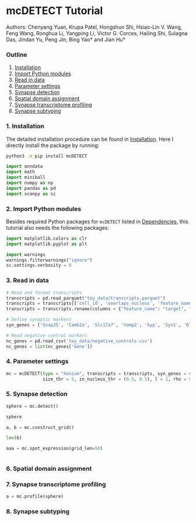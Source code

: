 # mcDETECT Tutorial

Authors: Chenyang Yuan, Krupa Patel, Hongshun Shi, Hsiao-Lin V. Wang, Feng Wang, Ronghua Li, Yangping Li, Victor G. Corces, Hailing Shi, Sulagna Das, Jindan Yu, Peng Jin, Bing Yao* and Jian Hu*

### Outline

1. [Installation](#1-installation)
2. [Import Python modules](#2-import-python-modules)
3. [Read in data](#3-read-in-data)
4. [Parameter settings](#4-parameter-settings)
5. [Synapse detection](#5-synapse-detection)
6. [Spatial domain assignment](#6-spatial-domain-assignment)
7. [Synapse transcriptome profiling](#7-synapse-transcriptome-profiling)
8. [Synapse subtyping](#8-synapse-subtyping)

### 1. Installation

The detailed installation procedure can be found in [Installation](../README.md/#installation). Here I directly install the package by running:

```bash
python3 -m pip install mcDETECT
```


```python
import anndata
import math
import miniball
import numpy as np
import pandas as pd
import scanpy as sc
```

### 2. Import Python modules

Besides required Python packages for `mcDETECT` listed in [Dependencies](README.md), this tutorial also needs the following packages:


```python
import matplotlib.colors as clr
import matplotlib.pyplot as plt

import warnings
warnings.filterwarnings("ignore")
sc.settings.verbosity = 0
```

### 3. Read in data


```python
# Read and format transcripts
transcripts = pd.read_parquet("toy_data/transcripts.parquet")
transcripts = transcripts[['cell_id', 'overlaps_nucleus', 'feature_name', 'x_location', 'y_location', 'z_location']]
transcripts = transcripts.rename(columns = {"feature_name": "target", "x_location": "global_x", "y_location": "global_y", "z_location": "global_z"})

# Define synaptic markers
syn_genes = ['Snap25', 'Camk2a', 'Slc17a7', 'Vamp2', 'Syp', 'Syn1', 'Dlg4', 'Gria2', 'Gap43', 'Gria1', 'Bsn', 'Slc32a1']

# Read negative control markers
nc_genes = pd.read_csv('toy_data/negative_controls.csv')
nc_genes = list(nc_genes['Gene'])
```

### 4. Parameter settings


```python
mc = mcDETECT(type = "Xenium", transcripts = transcripts, syn_genes = syn_genes, nc_genes = nc_genes, eps = 1.5, grid_len = 1, cutoff_prob = 0.95, alpha = 5, low_bound = 3,
              size_thr = 5, in_nucleus_thr = (0.5, 0.5), l = 1, rho = 0.2, s = 1, nc_top = 20, nc_thr = 0.1)
```

### 5. Synapse detection


```python
sphere = mc.detect()
```


```python
sphere
```


```python
a, b = mc.construct_grid()
```


```python
len(b)
```


```python
aaa = mc.spot_expression(grid_len=50)
```


```python

```

### 6. Spatial domain assignment

### 7. Synapse transcriptome profiling


```python
a = mc.profile(sphere)
```

### 8. Synapse subtyping
